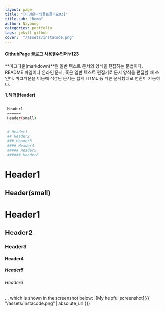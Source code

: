 ```yaml
---
layout: page
title: "[이것은나의퐄트폴리요03]"
title-sub: "Demo"
author: Nayoung
categories: portfolio
tags: jekyll github
cover:  "/assets/instacode.png"
---
```


#### GithubPage 블로그 사용필수언어:sparkles:123
**마크다운(markdown)**은 일반 텍스트 문서의 양식을 편집하는 문법이다.
README 파일이나 온라인 문서, 혹은 일반 텍스트 편집기로 문서 양식을 편집할 때 쓰인다. 마크다운을 이용해 작성된 문서는 쉽게 HTML 등 다른 문서형태로 변환이 가능하다.

**1.헤더(Header)**
```bash

 Header1
 ======
 Header(small)
 --------

 # Header1
 ## Header2
 ### Header3
 #### Header4
 ##### Header5
 ###### Header6
```

Header1
======
Header(small)
---


# Header1
## Header2
### Header3
#### Header4
##### Header5
###### Header6

 ... which is shown in the screenshot below:
![My helpful screenshot]({{ "/assets/instacode.png" | absolute_url }})

